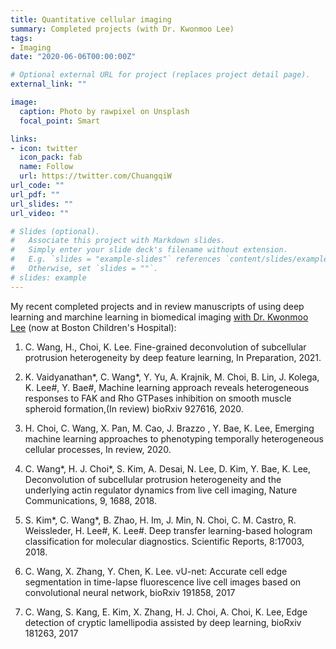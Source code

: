 ```yaml
---
title: Quantitative cellular imaging
summary: Completed projects (with Dr. Kwonmoo Lee)
tags:
- Imaging
date: "2020-06-06T00:00:00Z"

# Optional external URL for project (replaces project detail page).
external_link: ""

image:
  caption: Photo by rawpixel on Unsplash
  focal_point: Smart

links:
- icon: twitter
  icon_pack: fab
  name: Follow
  url: https://twitter.com/ChuangqiW
url_code: ""
url_pdf: ""
url_slides: ""
url_video: ""

# Slides (optional).
#   Associate this project with Markdown slides.
#   Simply enter your slide deck's filename without extension.
#   E.g. `slides = "example-slides"` references `content/slides/example-slides.md`.
#   Otherwise, set `slides = ""`.
# slides: example
---
```


My recent completed projects and in review manuscripts of using deep learning and marchine learning in biomedical imaging [with Dr. Kwonmoo Lee](http://labs.wpi.edu/qci/announcement/) (now at Boston Children's Hospital):

1.	C. Wang, H., Choi, K. Lee. Fine-grained deconvolution of subcellular protrusion heterogeneity by deep feature learning, In Preparation, 2021. 

2.	K. Vaidyanathan*, C. Wang*, Y. Yu, A. Krajnik, M. Choi, B. Lin, J. Kolega, K. Lee#, Y. Bae#, Machine learning approach reveals heterogeneous responses to FAK and Rho GTPases inhibition on smooth muscle spheroid formation,(In review) bioRxiv 927616, 2020.

3.	H. Choi, C. Wang, X. Pan, M. Cao, J. Brazzo , Y. Bae, K. Lee, Emerging machine learning approaches to phenotyping temporally heterogeneous cellular processes, In review, 2020.

4.	C. Wang*, H. J. Choi*, S. Kim, A. Desai, N. Lee, D. Kim, Y. Bae, K. Lee, Deconvolution of subcellular protrusion heterogeneity and the underlying actin regulator dynamics from live cell imaging, Nature Communications, 9, 1688, 2018.

5.	S. Kim*, C. Wang*, B. Zhao, H. Im, J. Min, N. Choi, C. M. Castro, R. Weissleder, H. Lee#, K. Lee#. Deep transfer learning-based hologram classification for molecular diagnostics. Scientific Reports, 8:17003, 2018.

6.	C. Wang, X. Zhang, Y. Chen, K. Lee. vU-net: Accurate cell edge segmentation in time-lapse fluorescence live cell images based on convolutional neural network, bioRxiv 191858, 2017

7.	C. Wang, S. Kang, E. Kim, X. Zhang, H. J. Choi, A. Choi, K. Lee, Edge detection of cryptic lamellipodia assisted by deep learning, bioRxiv 181263, 2017


